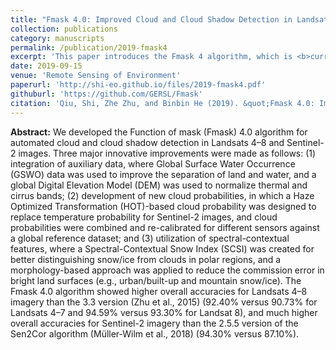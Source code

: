 ```yaml
---
title: "Fmask 4.0: Improved Cloud and Cloud Shadow Detection in Landsats 4–8 and Sentinel-2 Imagery"
collection: publications
category: manuscripts
permalink: /publication/2019-fmask4
excerpt: 'This paper introduces the Fmask 4 algorithm, which is <b>currently used to generate the quality assessment band for <a href="https://hls.gsfc.nasa.gov"> NASA’s Harmonized Landsat and Sentinel-2 (HLS) data</a> (see <a href="https://doi.org/10.1016/j.rse.2025.114723">this paper</a> for details)</b>.'
date: 2019-09-15
venue: 'Remote Sensing of Environment'
paperurl: 'http://shi-eo.github.io/files/2019-fmask4.pdf'
githuburl: 'https://github.com/GERSL/Fmask'
citation: 'Qiu, Shi, Zhe Zhu, and Binbin He (2019). &quot;Fmask 4.0: Improved cloud and cloud shadow detection in Landsats 4–8 and Sentinel-2 imagery.&quot; <i>Remote Sensing of Environment</i>. 111205.'
---
```


<b>Abstract:</b> We developed the Function of mask (Fmask) 4.0 algorithm for automated cloud and cloud shadow detection in Landsats 4–8 and Sentinel-2 images. Three major innovative improvements were made as follows: (1) integration of auxiliary data, where Global Surface Water Occurrence (GSWO) data was used to improve the separation of land and water, and a global Digital Elevation Model (DEM) was used to normalize thermal and cirrus bands; (2) development of new cloud probabilities, in which a Haze Optimized Transformation (HOT)-based cloud probability was designed to replace temperature probability for Sentinel-2 images, and cloud probabilities were combined and re-calibrated for different sensors against a global reference dataset; and (3) utilization of spectral-contextual features, where a Spectral-Contextual Snow Index (SCSI) was created for better distinguishing snow/ice from clouds in polar regions, and a morphology-based approach was applied to reduce the commission error in bright land surfaces (e.g., urban/built-up and mountain snow/ice). The Fmask 4.0 algorithm showed higher overall accuracies for Landsats 4–8 imagery than the 3.3 version (Zhu et al., 2015) (92.40% versus 90.73% for Landsats 4–7 and 94.59% versus 93.30% for Landsat 8), and much higher overall accuracies for Sentinel-2 imagery than the 2.5.5 version of the Sen2Cor algorithm (Müller-Wilm et al., 2018) (94.30% versus 87.10%).
